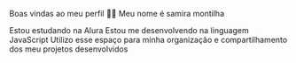 Boas vindas ao meu perfil 💙💙
Meu nome é samira montilha

Estou estudando na Alura
Estou me desenvolvendo na linguagem JavaScript
Utilizo esse espaço para minha organização e compartilhamento dos meu projetos desenvolvidos
